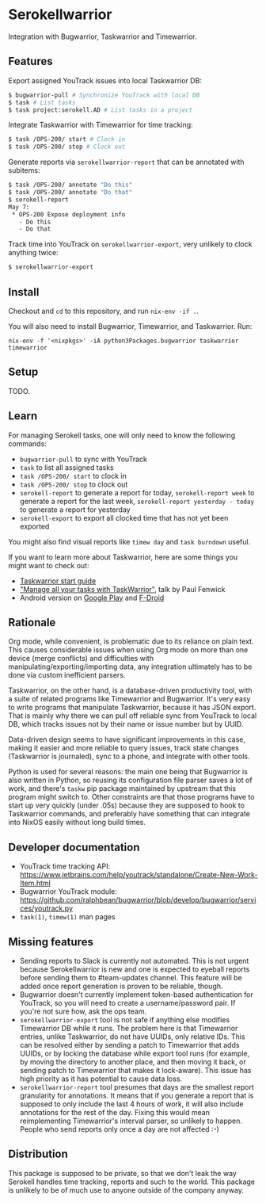 # Serokellwarrior

Integration with Bugwarrior, Taskwarrior and Timewarrior.

## Features

Export assigned YouTrack issues into local Taskwarrior DB:
```sh
$ bugwarrior-pull # Synchronize YouTrack with local DB
$ task # List tasks
$ task project:serokell.AD # List tasks in a project
```

Integrate Taskwarrior with Timewarrior for time tracking:
```sh
$ task /OPS-200/ start # Clock in
$ task /OPS-200/ stop # Clock out
```

Generate reports via `serokellwarrior-report` that can be annotated
with subitems:
```sh  
$ task /OPS-200/ annotate "Do this"
$ task /OPS-200/ annotate "Do that"
$ serokell-report
May 7:
 * OPS-200 Expose deployment info
   - Do this
   - Do that
```

Track time into YouTrack on `serokellwarrior-export`, very unlikely
to clock anything twice:
```sh
$ serokellwarrior-export
```

## Install

Checkout and `cd` to this repository, and run `nix-env -if .`.

You will also need to install Bugwarrior, Timewarrior, and Taskwarrior. Run: 

```
nix-env -f '<nixpkgs>' -iA python3Packages.bugwarrior taskwarrior timewarrior
```

## Setup

TODO.

## Learn

For managing Serokell tasks, one will only need to know the following commands:

* `bugwarrior-pull` to sync with YouTrack
* `task` to list all assigned tasks
* `task /OPS-200/ start` to clock in
* `task /OPS-200/ stop` to clock out
* `serokell-report` to generate a report for today,
  `serokell-report week` to generate a report for the last week,
  `serokell-report yesterday - today` to generate a report for yesterday
* `serokell-export` to export all clocked time that has not yet been exported

You might also find visual reports like `timew day` and `task burndown` useful.

If you want to learn more about Taskwarrior, here are some things you might
want to check out:

* [Taskwarrior start guide][taskwarrior-start-guide]
* ["Manage all your tasks with TaskWarrior"][taskwarrior-pjf-talk], talk by Paul Fenwick
* Android version on [Google Play][taskwarrior-gplay] and [F-Droid][taskwarrior-fdroid]

[taskwarrior-fdroid]: https://f-droid.org/en/packages/kvj.taskw/
[taskwarrior-gplay]: https://play.google.com/store/apps/details?id=com.taskwc2
[taskwarrior-pjf-talk]: https://www.youtube.com/watch?v=zl68asL9jZA
[taskwarrior-start-guide]: https://taskwarrior.org/docs/start.html

## Rationale

Org mode, while convenient, is problematic due to its reliance on plain text.
This causes considerable issues when using Org mode on more than one device
(merge conflicts) and difficulties with manipulating/exporting/importing data,
any integration ultimately has to be done via custom inefficient parsers.

Taskwarrior, on the other hand, is a database-driven productivity tool, with a
suite of related programs like Timewarrior and Bugwarrior. It's very easy to
write programs that manipulate Taskwarrior, because it has JSON export.  That is
mainly why there we can pull off reliable sync from YouTrack to local DB, which
tracks issues not by their name or issue number but by UUID.

Data-driven design seems to have significant improvements in this case, making
it easier and more reliable to query issues, track state changes (Taskwarrior is
journaled), sync to a phone, and integrate with other tools.

Python is used for several reasons: the main one being that Bugwarrior is also
written in Python, so reusing its configuration file parser saves a lot of work,
and there's `taskw` pip package maintained by upstream that this program might
switch to. Other constraints are that those programs have to start up very
quickly (under .05s) because they are supposed to hook to Taskwarrior commands,
and preferably have something that can integrate into NixOS easily without long
build times.

## Developer documentation

* YouTrack time tracking API:
  https://www.jetbrains.com/help/youtrack/standalone/Create-New-Work-Item.html
* Bugwarrior YouTrack module:
  https://github.com/ralphbean/bugwarrior/blob/develop/bugwarrior/services/youtrack.py
* `task(1)`, `timew(1)` man pages

## Missing features

* Sending reports to Slack is currently not automated. This is not urgent
  because Serokellwarrior is new and one is expected to eyeball reports before
  sending them to #team-updates channel. This feature will be added once report
  generation is proven to be reliable, though.
* Bugwarrior doesn't currently implement token-based authentication for
  YouTrack, so you will need to create a username/password pair. If you're not
  sure how, ask the ops team.
* `serokellwarrior-export` tool is not safe if anything else modifies
  Timewarrior DB while it runs. The problem here is that Timewarrior entries,
  unlike Taskwarrior, do not have UUIDs, only relative IDs. This can be resolved
  either by sending a patch to Timewarrior that adds UUIDs, or by locking the
  database while export tool runs (for example, by moving the directory to
  another place, and then moving it back, or sending patch to Timewarrior that
  makes it lock-aware).  This issue has high priority as it has potential to
  cause data loss.
* `serokellwarrior-report` tool presumes that days are the smallest report
  granularity for annotations. It means that if you generate a report that is
  supposed to only include the last 4 hours of work, it will also include
  annotations for the rest of the day. Fixing this would mean reimplementing
  Timewarrior's interval parser, so unlikely to happen. People who send reports
  only once a day are not affected :-)

## Distribution

This package is supposed to be private, so that we don't leak the way Serokell
handles time tracking, reports and such to the world. This package is unlikely
to be of much use to anyone outside of the company anyway.
